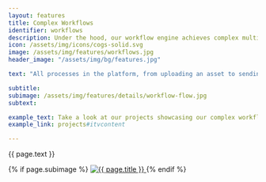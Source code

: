 ```yaml
---
layout: features
title: Complex Workflows
identifier: workflows
description: Under the hood, our workflow engine achieves complex multi-step tasks and can easily be leveraged to suit your business requirements.
icon: /assets/img/icons/cogs-solid.svg
image: /assets/img/features/workflows.jpg
header_image: "/assets/img/bg/features.jpg"

text: "All processes in the platform, from uploading an asset to sending batch download link, are handled by a <strong>powerful and flexible workflow engine.</strong> Atomizing technical processes into discrete steps with individual status reporting, this system is not only versatile for handling off-the-shelf processes, but also as a backbone to implement any custom processes you may have in mind — whether to accommodate a custom feature you have in a mind or a regular interaction with an external system. Furthermore, each workflow's status is available to review in a filterable list for immediate transparency of their status and any errors."

subtitle: 
subimage: /assets/img/features/details/workflow-flow.jpg
subtext: 

example_text: Take a look at our projects showcasing our complex workflows
example_link: projects#itvcontent

---
```



<div class="row">
    <div class="col-xl-6 col-lg-12">
        <div class="service-details mb-40">
            <p>{{ page.text }}</p>
        </div>
    </div>
    <div class="col-xl-6 col-lg-12">
        <div class="s-details-img mb-30">
          {% if page.subimage %}
          <a href="{{ page.subimage }}" class="view">
            <img src="{{ page.subimage }}" class="border" alt="{{ page.title }}">  
          </a>
          {% endif %}
        </div>
    </div>
</div>
